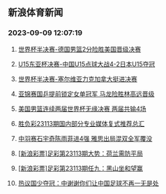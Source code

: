 ## 新浪体育新闻 
### 2023-09-09 12:07:19

1. [世界杯半决赛-德国男篮2分险胜美国晋级决赛](https://sports.sina.com.cn/basketball/nba/2023-09-08/doc-imzkzkcw1992843.shtml)

2. [U15东亚杯决赛-中国U15点球大战4-2日本U15夺冠](https://sports.sina.com.cn/china/gqgs/2023-09-08/doc-imzkzcvy2106148.shtml)

3. [世界杯半决赛-塞尔维亚力克加拿大挺进决赛](https://sports.sina.com.cn/basketball/nba/2023-09-08/doc-imzkyxpy6883035.shtml)

4. [亚锦赛国乒提前锁定女单冠军 马龙险胜林高远晋级](https://sports.sina.com.cn/others/pingpang/2023-09-08/doc-imzkzkea2119324.shtml)

5. [美国男篮连续两届世界杯无缘决赛 两届共输4场](https://sports.sina.com.cn/basketball/nba/2023-09-08/doc-imzkzkcu6671865.shtml)

6. [胜负彩23113期国内部分专业媒体复式推荐总汇](https://sports.sina.com.cn/l/2023-09-08/doc-imzkythh5624456.shtml)

7. [中羽赛石宇奇陈雨菲进4强 雅思出局混双全军覆没](https://sports.sina.com.cn/others/badmin/2023-09-08/doc-imzkzkea2133386.shtml)

8. [[新浪彩票]足彩第23113期大势：荷兰需防平局](https://sports.sina.com.cn/l/2023-09-09/doc-imzmafiq4901013.shtml)

9. [[新浪彩票]足彩第23113期任九：黑山坐和望赢](https://sports.sina.com.cn/l/2023-09-09/doc-imzmafis1678647.shtml)

10. [热议国少夺冠：中谢谢你们让中国足球不再一无是处](https://sports.sina.com.cn/china/gqgs/2023-09-08/doc-imzkzkea2113519.shtml)

